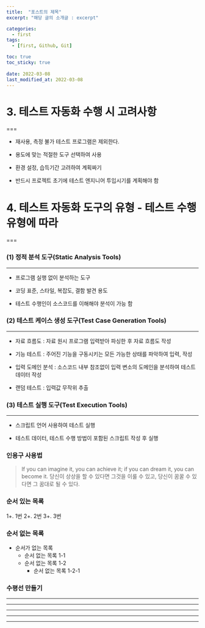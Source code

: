 ```yaml
---
title:  "포스트의 제목"
excerpt: "해당 글의 소개글 : excerpt"

categories:
  - first
tags:
  - [first, Github, Git]

toc: true
toc_sticky: true
 
date: 2022-03-08
last_modified_at: 2022-03-08
---
```


# 3. 테스트 자동화 수행 시 고려사항
===

- 재사용, 측정 불가 테스트 프로그램은 제외한다.  

- 용도에 맞는 적절한 도구 선택하여 사용

- 환경 설정, 습득기간 고려하여 계획짜기

- 반드시 프로젝트 초기에 테스트 엔지니어 투입시기를 계획해야 함


# 4. 테스트 자동화 도구의 유형 - 테스트 수행 유형에 따라
===

### (1) 정적 분석 도구(Static Analysis Tools)
---

- 프로그램 실행 없이 분석하는 도구

- 코딩 표준, 스타일, 복잡도, 결함 발견 용도

- 테스트 수행인이 소스코드를 이해해야 분석이 가능 함


### (2) 테스트 케이스 생성 도구(Test Case Generation Tools)
--- 

- 자료 흐름도 : 자료 원시 프로그램 입력받아 파싱한 후 자료 흐름도 작성

- 기능 테스트 : 주어진 기능을 구동시키는 모든 가능한 상태를 파악하여 입력, 작성

- 입력 도메인 분석 : 소스코드 내부 참조없이 입력 변소의 도메인을 분석하여 테스트 데이터 작성

- 랜덤 테스트 : 입력값 무작위 추출


### (3) 테스트 실행 도구(Test Execution Tools)
--- 

- 스크립트 언어 사용하여 테스트 실행

- 테스트 데이터, 테스트 수행 방법이 포함된 스크립트 작성 후 실행

### 인용구 사용법
> If you can imagine it, you can achieve it; if you can dream it, you can become it.
당신이 상상을 할 수 있다면 그것을 이룰 수 있고, 당신이 꿈꿀 수 있다면 그 꿈대로 될 수 있다.

### 순서 있는 목록
1+. 1번
2+. 2번
3+. 3번

### 순서 없는 목록
* 순서가 없는 목록
  + 순서 없는 목록 1-1
  + 순서 없는 목록 1-2
    - 순서 없는 목록 1-2-1
    
### 수평선 만들기
* * *
***
*****
- - -
---
